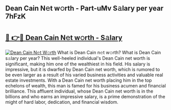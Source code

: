 ## Dean Cain N𝚎t w𝚘rth - Part-uMv S𝚊lary per year 7hFzK

# <h2><a href="http://gc39pz.nevu.top/?p=Dean+Cain">🔗 👉🔴 Dean Cain N𝚎t w𝚘rth - S𝚊lary</a></h2>

[![Dean Cain N𝚎t W𝚘rth](https://i.imgur.com/Oavwk0R.jpeg)](http://gc39pz.nevu.top/?p=Dean+Cain)
What is Dean Cain n𝚎t w𝚘rth? What is Dean Cain s𝚊lary per year?
This well-heeled individual's Dean Cain net worth is significant, making him one of the wealthiest in his field. His salary is impressive, but it is dwarfed by Dean Cain net worth, which is rumored to be even larger as a result of his varied business activities and valuable real estate investments. With a Dean Cain net worth placing him in the top echelons of wealth, this man is famed for his business acumen and financial brilliance. This affluent individual, whose Dean Cain net worth is in the billions and who earns an impressive salary, is a prime demonstration of the might of hard labor, dedication, and financial wisdom.
